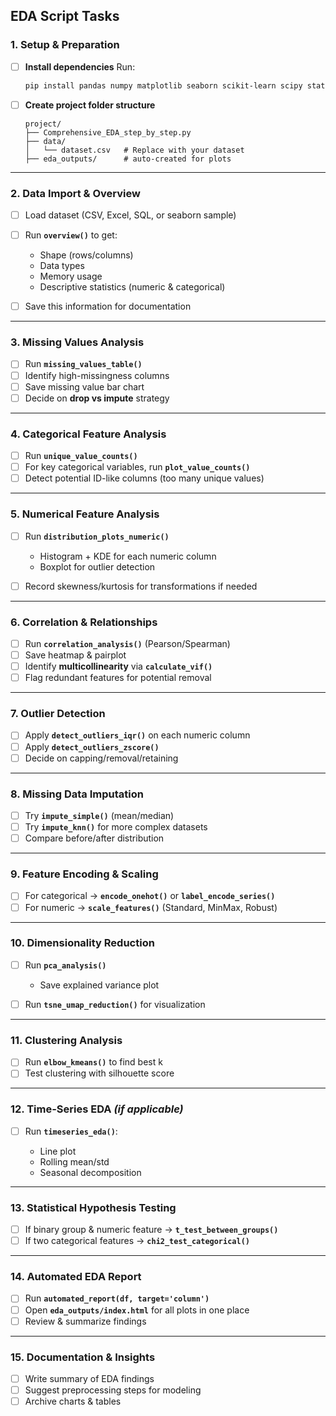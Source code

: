 ## **EDA Script Tasks**

### **1. Setup & Preparation**

* [ ] **Install dependencies**
  Run:

  ```bash
  pip install pandas numpy matplotlib seaborn scikit-learn scipy statsmodels plotly umap-learn
  ```
* [ ] **Create project folder structure**

  ```
  project/
  ├── Comprehensive_EDA_step_by_step.py
  ├── data/
  │   └── dataset.csv   # Replace with your dataset
  ├── eda_outputs/      # auto-created for plots
  ```

---

### **2. Data Import & Overview**

* [ ] Load dataset (CSV, Excel, SQL, or seaborn sample)
* [ ] Run **`overview()`** to get:

  * Shape (rows/columns)
  * Data types
  * Memory usage
  * Descriptive statistics (numeric & categorical)
* [ ] Save this information for documentation

---

### **3. Missing Values Analysis**

* [ ] Run **`missing_values_table()`**
* [ ] Identify high-missingness columns
* [ ] Save missing value bar chart
* [ ] Decide on **drop vs impute** strategy

---

### **4. Categorical Feature Analysis**

* [ ] Run **`unique_value_counts()`**
* [ ] For key categorical variables, run **`plot_value_counts()`**
* [ ] Detect potential ID-like columns (too many unique values)

---

### **5. Numerical Feature Analysis**

* [ ] Run **`distribution_plots_numeric()`**

  * Histogram + KDE for each numeric column
  * Boxplot for outlier detection
* [ ] Record skewness/kurtosis for transformations if needed

---

### **6. Correlation & Relationships**

* [ ] Run **`correlation_analysis()`** (Pearson/Spearman)
* [ ] Save heatmap & pairplot
* [ ] Identify **multicollinearity** via **`calculate_vif()`**
* [ ] Flag redundant features for potential removal

---

### **7. Outlier Detection**

* [ ] Apply **`detect_outliers_iqr()`** on each numeric column
* [ ] Apply **`detect_outliers_zscore()`**
* [ ] Decide on capping/removal/retaining

---

### **8. Missing Data Imputation**

* [ ] Try **`impute_simple()`** (mean/median)
* [ ] Try **`impute_knn()`** for more complex datasets
* [ ] Compare before/after distribution

---

### **9. Feature Encoding & Scaling**

* [ ] For categorical → **`encode_onehot()`** or **`label_encode_series()`**
* [ ] For numeric → **`scale_features()`** (Standard, MinMax, Robust)

---

### **10. Dimensionality Reduction**

* [ ] Run **`pca_analysis()`**

  * Save explained variance plot
* [ ] Run **`tsne_umap_reduction()`** for visualization

---

### **11. Clustering Analysis**

* [ ] Run **`elbow_kmeans()`** to find best k
* [ ] Test clustering with silhouette score

---

### **12. Time-Series EDA** *(if applicable)*

* [ ] Run **`timeseries_eda()`**:

  * Line plot
  * Rolling mean/std
  * Seasonal decomposition

---

### **13. Statistical Hypothesis Testing**

* [ ] If binary group & numeric feature → **`t_test_between_groups()`**
* [ ] If two categorical features → **`chi2_test_categorical()`**

---

### **14. Automated EDA Report**

* [ ] Run **`automated_report(df, target='column')`**
* [ ] Open **`eda_outputs/index.html`** for all plots in one place
* [ ] Review & summarize findings

---

### **15. Documentation & Insights**

* [ ] Write summary of EDA findings
* [ ] Suggest preprocessing steps for modeling
* [ ] Archive charts & tables
